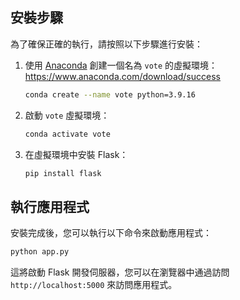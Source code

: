## 安裝步驟

為了確保正確的執行，請按照以下步驟進行安裝：

1. 使用 [Anaconda]([url]('https://www.anaconda.com/download/success')) 創建一個名為 `vote` 的虛擬環境：
https://www.anaconda.com/download/success

    ```bash
    conda create --name vote python=3.9.16
    ```

2. 啟動 `vote` 虛擬環境：

    ```bash
    conda activate vote
    ```

3. 在虛擬環境中安裝 Flask：

    ```bash
    pip install flask
    ```

## 執行應用程式

安裝完成後，您可以執行以下命令來啟動應用程式：

```bash
python app.py
```

這將啟動 Flask 開發伺服器，您可以在瀏覽器中通過訪問 `http://localhost:5000` 來訪問應用程式。

